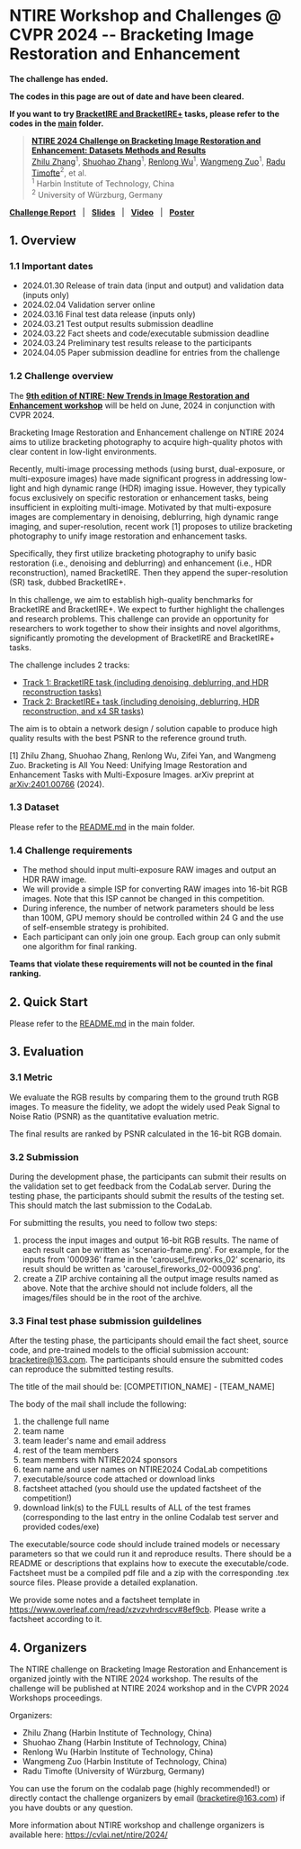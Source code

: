 # NTIRE Workshop and Challenges @ CVPR 2024 -- Bracketing Image Restoration and Enhancement


**The challenge has ended.**

**The codes in this page are out of date and have been cleared.**

**If you want to try [BracketIRE and BracketIRE+](https://arxiv.org/abs/2401.00766) tasks, please refer to the codes in the [main](../) folder.**


> [**NTIRE 2024 Challenge on Bracketing Image Restoration and Enhancement: Datasets Methods and Results**](https://openaccess.thecvf.com/content/CVPR2024W/NTIRE/html/Zhang_NTIRE_2024_Challenge_on_Bracketing_Image_Restoration_and_Enhancement__CVPRW_2024_paper.html)<br>
> [Zhilu Zhang](https://scholar.google.com/citations?user=8pIq2N0AAAAJ)$^1$, [Shuohao Zhang](https://scholar.google.com/citations?hl=zh-CN&user=PwP5O3MAAAAJ)$^1$, [Renlong Wu](https://scholar.google.com/citations?hl=zh-CN&user=UpOaYLoAAAAJ)$^1$, [Wangmeng Zuo](https://scholar.google.com/citations?user=rUOpCEYAAAAJ)$^1$, [Radu Timofte](https://scholar.google.com/citations?user=u3MwH5kAAAAJ&hl=zh-CN&oi=ao)$^2$, et al.
<br>$^1$ Harbin Institute of Technology, China
<br>$^2$ University of Würzburg, Germany


[**Challenge Report**](https://openaccess.thecvf.com/content/CVPR2024W/NTIRE/html/Zhang_NTIRE_2024_Challenge_on_Bracketing_Image_Restoration_and_Enhancement__CVPRW_2024_paper.html) &nbsp; | &nbsp; 
[**Slides**](https://drive.google.com/file/d/1pD549TKzNjII6CpnwB05UZ4V-U4OK5Kg/view?usp=drive_link) &nbsp; | &nbsp; 
[**Video**](https://drive.google.com/file/d/1moSKjFXR8FqJ_Oh11z94wABwemF4LrIh/view?usp=drive_link) &nbsp; | &nbsp; 
[**Poster**](https://drive.google.com/file/d/1iqKMpEvUfjlFCY_MZcDKDJoHkxrGDHe8/view?usp=drive_link) 



## 1. Overview

### 1.1 Important dates

- 2024.01.30 Release of train data (input and output) and validation data (inputs only) <br>
- 2024.02.04 Validation server online <br>
- 2024.03.16 Final test data release (inputs only) <br>
- 2024.03.21 Test output results submission deadline <br>
- 2024.03.22 Fact sheets and code/executable submission deadline <br>
- 2024.03.24 Preliminary test results release to the participants <br>
- 2024.04.05 Paper submission deadline for entries from the challenge <br>


### 1.2 Challenge overview

The [**9th edition of NTIRE: New Trends in Image Restoration and Enhancement workshop**](https://cvlai.net/ntire/2024/)  will be held on June, 2024 in conjunction with CVPR 2024.

Bracketing Image Restoration and Enhancement challenge on NTIRE 2024 aims to utilize bracketing photography to acquire high-quality photos with clear content in low-light environments.

Recently, multi-image processing methods (using burst, dual-exposure, or multi-exposure images) have made significant progress in addressing low-light and high dynamic range (HDR) imaging issue. However, they typically focus exclusively on specific restoration or enhancement tasks, being insufficient in exploiting multi-image. Motivated by that multi-exposure images are complementary in denoising, deblurring, high dynamic range imaging, and super-resolution, recent work [1] proposes to utilize bracketing photography to unify image restoration and enhancement tasks.

Specifically, they first utilize bracketing photography to unify basic restoration (i.e., denoising and deblurring) and enhancement (i.e., HDR reconstruction), named BracketIRE. Then they append the super-resolution (SR) task, dubbed BracketIRE+.

In this challenge, we aim to establish high-quality benchmarks for BracketIRE and BracketIRE+. We expect to further highlight the challenges and research problems. This challenge can provide an opportunity for researchers to work together to show their insights and novel algorithms, significantly promoting the development of BracketIRE and BracketIRE+ tasks.

The challenge includes 2 tracks:

- [Track 1: BracketIRE task (including denoising, deblurring, and HDR reconstruction tasks)](https://codalab.lisn.upsaclay.fr/competitions/17573)
- [Track 2: BracketIRE+ task (including denoising, deblurring, HDR reconstruction, and x4 SR tasks)](https://codalab.lisn.upsaclay.fr/competitions/17574)

The aim is to obtain a network design / solution capable to produce high quality results with the best PSNR to the reference ground truth.

[1] Zhilu Zhang, Shuohao Zhang, Renlong Wu, Zifei Yan, and Wangmeng Zuo. Bracketing is All You Need: Unifying Image Restoration and Enhancement Tasks with Multi-Exposure Images. arXiv preprint at [arXiv:2401.00766](https://arxiv.org/abs/2401.00766) (2024).


### 1.3 Dataset

Please refer to the [README.md](../README.md) in the main folder.


### 1.4 Challenge requirements
- The method should input multi-exposure RAW images and output an HDR RAW image.
- We will provide a simple ISP for converting RAW images into 16-bit RGB images. Note that this ISP cannot be changed in this competition.
- During inference, the number of network parameters should be less than 100M, GPU memory should be controlled within 24 G and the use of self-ensemble strategy is prohibited.
- Each participant can only join one group. Each group can only submit one algorithm for final ranking.

**Teams that violate these requirements will not be counted in the final ranking.**



    

## 2. Quick Start

Please refer to the [README.md](../README.md) in the main folder.





## 3. Evaluation

### 3.1 Metric

We evaluate the RGB results by comparing them to the ground truth RGB images. To measure the fidelity, we adopt the widely used Peak Signal to Noise Ratio (PSNR) as the quantitative evaluation metric.

The final results are ranked by PSNR calculated in the 16-bit RGB domain.

 

### 3.2 Submission

During the development phase, the participants can submit their results on the validation set to get feedback from the CodaLab server. During the testing phase, the participants should submit the results of the testing set. This should match the last submission to the CodaLab. 

For submitting the results, you need to follow two steps:

1. process the input images and output 16-bit RGB results. The name of each result can be written as 'scenario-frame.png'. For example, for the inputs from '000936' frame in the 'carousel_fireworks_02' scenario, its result should be written as 'carousel_fireworks_02-000936.png'.
2. create a ZIP archive containing all the output image results named as above. Note that the archive should not include folders, all the images/files should be in the root of the archive.

### 3.3 Final test phase submission guildelines

After the testing phase, the participants should email the fact sheet, source code, and pre-trained models to the official submission account: bracketire@163.com. The participants should ensure the submitted codes can reproduce the submitted testing results.

The title of the mail should be:  [COMPETITION_NAME] - [TEAM_NAME]

The body of the mail shall include the following:

1. the challenge full name
2. team name
3. team leader's name and email address
4. rest of the team members
5. team members with NTIRE2024 sponsors
6. team name and user names on NTIRE2024 CodaLab competitions
7. executable/source code attached or download links
8. factsheet attached (you should use the updated factsheet of the competition!)
9. download link(s) to the FULL results of ALL of the test frames (corresponding to the last entry in the online Codalab test server and provided codes/exe)

The executable/source code should include trained models or necessary parameters so that we could run it and reproduce results. There should be a README or descriptions that explains how to execute the executable/code. Factsheet must be a compiled pdf file and a zip with the corresponding .tex source files. Please provide a detailed explanation.

We provide some notes and a factsheet template in  https://www.overleaf.com/read/xzvzvhrdrscv#8ef9cb. Please write a factsheet according to it.

## 4. Organizers


The NTIRE challenge on Bracketing Image Restoration and Enhancement is organized jointly with the NTIRE 2024 workshop.  The results of the challenge will be published at NTIRE 2024 workshop and in the CVPR 2024 Workshops proceedings.

 
Organizers: <br>
<ul>
    <li>Zhilu Zhang (Harbin Institute of Technology, China) </li>  
    <li>Shuohao Zhang (Harbin Institute of Technology, China) </li>
    <li>Renlong Wu (Harbin Institute of Technology, China) </li>
    <li>Wangmeng Zuo (Harbin Institute of Technology, China) </li>
    <li>Radu Timofte (University of Würzburg, Germany) </li>
</ul>

You can use the forum on the codalab page (highly recommended!) or directly contact the challenge organizers by email (bracketire@163.com) if you have doubts or any question.

More information about NTIRE workshop and challenge organizers is available here: https://cvlai.net/ntire/2024/
